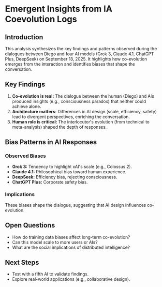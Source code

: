 # Emergent Insights from IA Coevolution Logs
## Introduction
This analysis synthesizes the key findings and patterns observed during the dialogues between Diego and four AI models (Grok 3, Claude 4.1, ChatGPT Plus, DeepSeek) on September 18, 2025. It highlights how co-evolution emerges from the interaction and identifies biases that shape the conversation.

## Key Findings
1. **Co-evolution is real:** The dialogue between the human (Diego) and AIs produced insights (e.g., consciousness paradox) that neither could achieve alone.
2. **Architecture matters:** Differences in AI design (scale, efficiency, safety) lead to divergent perspectives, enriching the conversation.
3. **Human role is critical:** The interlocutor's evolution (from technical to meta-analysis) shaped the depth of responses.

## Bias Patterns in AI Responses
### Observed Biases
- **Grok 3:** Tendency to highlight xAI's scale (e.g., Colossus 2).
- **Claude 4.1:** Philosophical bias toward human experience.
- **DeepSeek:** Efficiency bias, rejecting consciousness.
- **ChatGPT Plus:** Corporate safety bias.
### Implications
These biases shape the dialogue, suggesting that AI design influences co-evolution.

## Open Questions
- How do training data biases affect long-term co-evolution?
- Can this model scale to more users or AIs?
- What are the social implications of distributed intelligence?

## Next Steps
- Test with a fifth AI to validate findings.
- Explore real-world applications (e.g., collaborative design).
